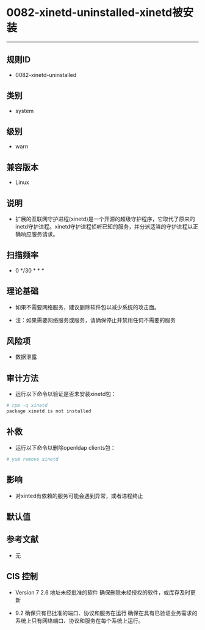 # 0082-xinetd-uninstalled-xinetd被安装
---

## 规则ID

- 0082-xinetd-uninstalled


## 类别

- system


## 级别

- warn


## 兼容版本


- Linux




## 说明


- 扩展的互联网守护进程(xinetd)是一个开源的超级守护程序，它取代了原来的inetd守护进程。xinetd守护进程侦听已知的服务，并分派适当的守护进程以正确响应服务请求。



## 扫描频率
- 0 */30 * * *

## 理论基础


- 如果不需要网络服务，建议删除软件包以减少系统的攻击面。



- 注：如果需要网络服务或服务，请确保停止并禁用任何不需要的服务






## 风险项


- 数据泄露



## 审计方法
- 运行以下命令以验证是否未安装xinetd包：
```bash
# rpm -q xinetd
package xinetd is not installed
```



## 补救
- 运行以下命令以删除openldap clients包：
```bash
# yum remove xinetd
```



## 影响


- 对xinted有依赖的服务可能会遇到异常，或者进程终止




## 默认值



## 参考文献


- 无



## CIS 控制


- Version 7
    2.6 地址未经批准的软件
    确保删除未经授权的软件，或库存及时更新



- 9.2 确保只有已批准的端口、协议和服务在运行
    确保在具有已验证业务需求的系统上只有网络端口、协议和服务在每个系统上运行。


